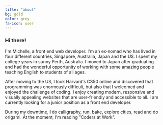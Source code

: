 ```yaml
---
title: "about"
bg: gold
color: grey
fa-icon: user
---
```


### Hi there!

I'm Michelle, a front end web developer. I'm an ex-nomad who has lived in four different countries, Singapore, Australia, Japan and the US. I spent my college years in sunny Perth, Australia. I moved to Japan after graduating and had the wonderful opportunity of working with some amazing people teaching English to students of all ages.

After moving to the US, I took Harvard's CS50 online and discovered that programming was enormously difficult, but also that I welcomed and enjoyed the challenge of coding. I enjoy creating modern, responsive and visually appealing websites that are user-friendly and accessible to all. I am currently looking for a junior position as a front end developer.

During my downtime, I do calligraphy, run, bake, explore cities, read and do origami. At the moment, I'm reading "Coders at Work".